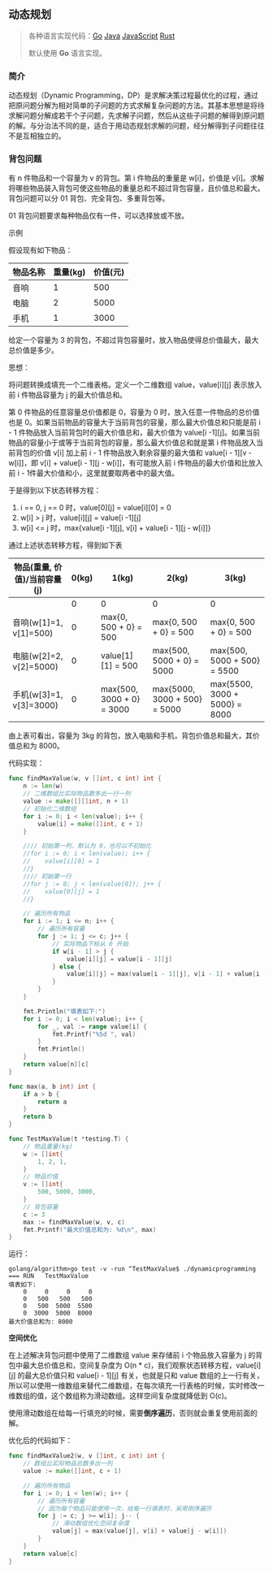 ## 动态规划

> 各种语言实现代码：[Go](./golang/algorithm/dynamicprogramming)   [Java](./java/algorithm/src/com/dxx/dynamicprogramming)   [JavaScript](./javascript/algorithm/dynamicprogramming)   [Rust](./rust/algorithm/src/dynamic_programming)
>
> 默认使用 **Go** 语言实现。

### 简介

动态规划（Dynamic Programming，DP）是求解决策过程最优化的过程，通过把原问题分解为相对简单的子问题的方式求解复杂问题的方法。其基本思想是将待求解问题分解成若干个子问题，先求解子问题，然后从这些子问题的解得到原问题的解。与分治法不同的是，适合于用动态规划求解的问题，经分解得到子问题往往不是互相独立的。

### 背包问题

有 n 件物品和一个容量为 v 的背包。第 i 件物品的重量是 w[i]，价值是 v[i]。求解将哪些物品装入背包可使这些物品的重量总和不超过背包容量，且价值总和最大。背包问题可以分 01 背包、完全背包、多重背包等。

01 背包问题要求每种物品仅有一件，可以选择放或不放。

示例

假设现有如下物品：

| 物品名称 | 重量(kg) | 价值(元) |
| -------- | -------- | -------- |
| 音响     | 1        | 500      |
| 电脑     | 2        | 5000     |
| 手机     | 1        | 3000     |

给定一个容量为 3 的背包，不超过背包容量时，放入物品使得总价值最大，最大总价值是多少。

思想：

将问题转换成填充一个二维表格。定义一个二维数组 value，value\[i\]\[j\] 表示放入前 i 件物品容量为 j 的最大价值总和。

第 0 件物品的任意容量总价值都是 0，容量为 0 时，放入任意一件物品的总价值也是 0。如果当前物品的容量大于当前背包的容量，那么最大价值总和只能是前 i - 1 件物品放入当前背包时的最大价值总和，最大价值为 value\[i -1\]\[j\]。如果当前物品的容量小于或等于当前背包的容量，那么最大价值总和就是第 i 件物品放入当前背包的价值 v[i] 加上前 i - 1 件物品放入剩余容量的最大值和 value\[i - 1\]\[v - w\[i\]\]，即 v\[i\] + value\[i - 1\]\[j - w[i\]\]，有可能放入前 i 件物品的最大价值和比放入前 i - 1件最大价值和小，这里就要取两者中的最大值。

于是得到以下状态转移方程：

1. i == 0, j == 0 时，value\[0\]\[j\] = value\[i\]\[0\] = 0
2. w\[i\] > j 时，value\[i\]\[j\] = value\[i -1\]\[j\]
3. w\[i\] <= j 时，max{value\[i -1\]\[j\], v\[i\] + value\[i - 1\]\[j - w\[i\]\]}

通过上述状态转移方程，得到如下表

| 物品(重量, 价值)/当前容量(j) | 0(kg) | 1(kg)                     | 2(kg)                        | 3(kg)                         |
| ---------------------------- | ----- | ------------------------- | ---------------------------- | ----------------------------- |
|                              | 0     | 0                         | 0                            | 0                             |
| 音响(w[1]=1, v[1]=500)       | 0     | max{0, 500 + 0} = 500     | max{0, 500 + 0} = 500        | max{0, 500 + 0} = 500         |
| 电脑(w[2]=2, v[2]=5000)      | 0     | value\[1\]\[1\] = 500     | max{500, 5000 + 0} = 5000    | max{500, 5000 + 500} = 5500   |
| 手机(w[3]=1, v[3]=3000)      | 0     | max{500, 3000 + 0} = 3000 | max{5000, 3000 + 500} = 5000 | max{5500, 3000 + 5000} = 8000 |

由上表可看出，容量为 3kg 的背包，放入电脑和手机，背包价值总和最大，其价值总和为 8000。

代码实现：

```go
func findMaxValue(w, v []int, c int) int {
    n := len(w)
    // 二维数组比实际物品数多出一行一列
    value := make([][]int, n + 1)
    // 初始化二维数组
    for i := 0; i < len(value); i++ {
        value[i] = make([]int, c + 1)
    }

    //// 初始第一列，默认为 0，也可以不初始化
    //for i := 0; i < len(value); i++ {
    //    value[i][0] = 1
    //}
    //// 初始第一行
    //for j := 0; j < len(value[0]); j++ {
    //    value[0][j] = 1
    //}

    // 遍历所有物品
    for i := 1; i <= n; i++ {
        // 遍历所有容量
        for j := 1; j <= c; j++ {
            // 实际物品下标从 0 开始
            if w[i - 1] > j {
                value[i][j] = value[i - 1][j]
            } else {
                value[i][j] = max(value[i - 1][j], v[i - 1] + value[i - 1][j - w[i - 1]])
            }
        }
    }

    fmt.Println("填表如下:")
    for i := 0; i < len(value); i++ {
        for _, val := range value[i] {
            fmt.Printf("%5d ", val)
        }
        fmt.Println()
    }
	return value[n][c]
}

func max(a, b int) int {
    if a > b {
        return a
    }
    return b
}
```

```go
func TestMaxValue(t *testing.T) {
    // 物品重量(kg)
    w := []int{
        1, 2, 1,
    }
    // 物品价值
    v := []int{
        500, 5000, 3000,
    }
    // 背包容量
    c := 3
    max := findMaxValue(w, v, c)
    fmt.Printf("最大价值总和为: %d\n", max)
}
```

运行：

```shell
golang/algorithm>go test -v -run ^TestMaxValue$ ./dynamicprogramming
=== RUN   TestMaxValue
填表如下:
    0     0     0     0
    0   500   500   500
    0   500  5000  5500
    0  3000  5000  8000
最大价值总和为: 8000
```

**空间优化**

在上述解决背包问题中使用了二维数组 value 来存储前 i 个物品放入容量为 j 的背包中最大总价值总和，空间复杂度为 O(n * c)，我们观察状态转移方程，value\[i\]\[j\] 的最大总价值只和 value\[i - 1\][j] 有关，也就是只和 value 数组的上一行有关，所以可以使用一维数组来替代二维数组，在每次填充一行表格的时候，实时修改一维数组的值，这个数组称为滑动数组。这样空间复杂度就降低到 O(c)。

使用滑动数组在给每一行填充的时候，需要**倒序遍历**，否则就会重复使用前面的解。

优化后的代码如下：

```go
func findMaxValue2(w, v []int, c int) int {
    // 数组比实际物品总数多出一列
    value := make([]int, c + 1)

    // 遍历所有物品
    for i := 0; i < len(w); i++ {
        // 遍历所有容量
        // 因为每个物品只能使用一次，给每一行填表时，采用倒序遍历
        for j := c; j >= w[i]; j-- {
            // 滑动数组优化空间复杂度
            value[j] = max(value[j], v[i] + value[j - w[i]])
        }
    }
	return value[c]
}
```